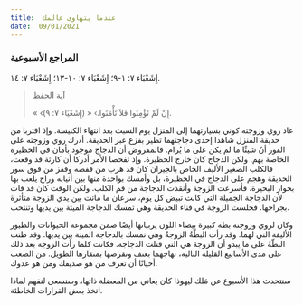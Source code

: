 ```yaml
---
title:  عندما يتهاوى عالَمك
date:  09/01/2021
---
```


### المراجع الأسبوعية
إِشَعْيَاء ٧: ١-٩؛ إِشَعْيَاء ٧: ١٠-١٣؛ إِشَعْيَاء ٧: ١٤.

> <p>آية الحفظ</p>
> « ‹إِنْ لَمْ تُؤْمِنُوا فَلاَ تَأْمَنُوا.› « (إِشَعْيَاء ٧: ٩).

عاد روي وزوجته كوني بسيارتهما إلى المنزل يوم السبت بعد انتهاء الكنيسة. وإذ اقتربا من حديقة المنزل شاهدا إحدى دجاجتهما تطير بفزع عبر الحديقة. أدرك روي وزوجته على الفور أنّ شيئًا ما لم يكن على ما يُرام. فالمفروض أن الدجاج موجود بأمان في الحظيرة الخاصة بهم. ولكن الدجاج كان خارج الحظيرة. وإذ تفحصا الأمر أدركا أن كارثة قد وقعت، فالكلب الصغير الأليف الخاص بالجيران كان قد هرب من قفصه وقفز من فوق سور الحديقة وهجم على الدجاج في الحظيرة، بل وأمسك بواحدة منها بين أنيابه وراح يلعب بها بجوار البحيرة. فأسرعت الزوجة وأنقذت الدجاجة من فم الكلب. ولكن الوقت كان قد فات لأن الدجاجة الجميلة التي كانت تبيض كل يوم، سرعان ما ماتت بين يدي الزوجة متأثرة بجراحها. فجلست الزوجة في فناء الحديقة وهي تمسك الدجاجة الميتة بين يديها وتنتحب.

وكان لروي وزوجته بطة كبيرة بيضاء اللون يربيانها أيضًا ضمن مجموعة الحيوانات والطيور الأليفة التي لهما. وقد رأت البطّةُ الزوجةُ وهي تمسك بالدجاجة الميتة بين يديها. وقد ظنت البطّةُ على ما يبدو أن الزوجةَ هي التي قتلت الدجاجة. فكانت كلما رأت الزوجة بعد ذلك على مدى الأسابيع القليلة التالية، تهاجهما بعنف وتقرصها بمنقارها الطويل. من الصعب أحيانًا أن تعرف من هو صديقك ومن هو عدوك.

سنتحدث هذا الأسبوع عن مَلك ليهوذا كان يعاني من المعضلة ذاتها، وسنسعى لنفهم لماذا اتخذ بعض القرارات الخاطئة.
